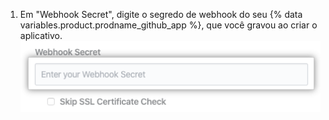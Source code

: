 1. Em "Webhook Secret", digite o segredo de webhook do seu {% data variables.product.prodname_github_app %}, que você gravou ao criar o aplicativo. ![Campo secreto Webhook](/assets/images/help/insights/webhook-secret.png)
